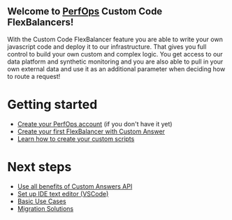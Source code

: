 ## Welcome to [PerfOps](https://perfops.net/) Custom Code FlexBalancers!

With the Custom Code FlexBalancer feature you are able to write your own javascript code and deploy it to our infrastructure. That gives you full control to build your own custom and complex logic. You get access to our data platform and synthetic monitoring and you are also able to pull in your own external data and use it as an additional parameter when deciding how to route a request!



# Getting started 

* [Create your PerfOps account](https://panel.perfops.net/register) (if you don't have it yet)
* [Create your first FlexBalancer with Custom Answer](https://github.com/ProspectOne/flexbalancer-js-docs/wiki/Quick-Start)
* [Learn how to create your custom scripts](https://github.com/ProspectOne/flexbalancer-js-docs/wiki/Tutorial)

# Next steps

* [Use all benefits of Custom Answers API](https://github.com/ProspectOne/flexbalancer-js-docs/wiki/Custom-Answers-API)
* [Set up IDE text editor (VSCode)](https://github.com/ProspectOne/flexbalancer-js-docs/wiki/Setting-up-VSCode)
* [Basic Use Cases](https://github.com/ProspectOne/flexbalancer-js-docs/wiki/Basic-Use-Cases)
* [Migration Solutions](https://github.com/ProspectOne/flexbalancer-js-docs/wiki/Migration-Solutions)

